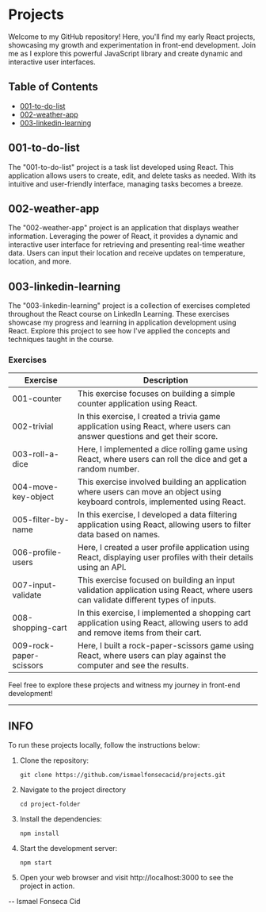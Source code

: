 # Projects

Welcome to my GitHub repository! Here, you'll find my early React projects, showcasing my growth and experimentation in front-end development. Join me as I explore this powerful JavaScript library and create dynamic and interactive user interfaces.
## Table of Contents

- [001-to-do-list](#001-to-do-list)
- [002-weather-app](#002-weather-app)
- [003-linkedin-learning](#003-linkedin-learning)

  
## 001-to-do-list

The "001-to-do-list" project is a task list developed using React. This application allows users to create, edit, and delete tasks as needed. With its intuitive and user-friendly interface, managing tasks becomes a breeze.

## 002-weather-app

The "002-weather-app" project is an application that displays weather information. Leveraging the power of React, it provides a dynamic and interactive user interface for retrieving and presenting real-time weather data. Users can input their location and receive updates on temperature, location, and more.

## 003-linkedin-learning
The "003-linkedin-learning" project is a collection of exercises completed throughout the React course on LinkedIn Learning. These exercises showcase my progress and learning in application development using React. Explore this project to see how I've applied the concepts and techniques taught in the course.

### Exercises

| Exercise                | Description                                                                                               |
|-------------------------|-----------------------------------------------------------------------------------------------------------|
| 001-counter             | This exercise focuses on building a simple counter application using React.                               |
| 002-trivial             | In this exercise, I created a trivia game application using React, where users can answer questions and get their score. |
| 003-roll-a-dice         | Here, I implemented a dice rolling game using React, where users can roll the dice and get a random number. |
| 004-move-key-object      | This exercise involved building an application where users can move an object using keyboard controls, implemented using React. |
| 005-filter-by-name      | In this exercise, I developed a data filtering application using React, allowing users to filter data based on names. |
| 006-profile-users       | Here, I created a user profile application using React, displaying user profiles with their details using an API. |
| 007-input-validate      | This exercise focused on building an input validation application using React, where users can validate different types of inputs. |
| 008-shopping-cart       | In this exercise, I implemented a shopping cart application using React, allowing users to add and remove items from their cart. |
| 009-rock-paper-scissors | Here, I built a rock-paper-scissors game using React, where users can play against the computer and see the results. |


Feel free to explore these projects and witness my journey in front-end development!

---

## INFO

To run these projects locally, follow the instructions below:

1. Clone the repository:
   ```shell
   git clone https://github.com/ismaelfonsecacid/projects.git
2. Navigate to the project directory 
    ```shell 
    cd project-folder
    ```
3. Install the dependencies:
    ```shell 
    npm install
    ```
4. Start the development server:
    ```shell 
    npm start
    ```
5. Open your web browser and visit http://localhost:3000 to see the project in action.


-- Ismael Fonseca Cid
